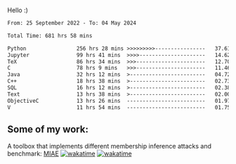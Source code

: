 Hello :)


<!--START_SECTION:waka-->

```txt
From: 25 September 2022 - To: 04 May 2024

Total Time: 681 hrs 58 mins

Python                256 hrs 28 mins >>>>>>>>>----------------   37.61 %
Jupyter               99 hrs 41 mins  >>>>---------------------   14.62 %
TeX                   86 hrs 34 mins  >>>----------------------   12.70 %
C                     78 hrs 9 mins   >>>----------------------   11.46 %
Java                  32 hrs 12 mins  >------------------------   04.72 %
C++                   18 hrs 38 mins  >------------------------   02.73 %
SQL                   16 hrs 12 mins  >------------------------   02.38 %
Text                  13 hrs 38 mins  >------------------------   02.00 %
ObjectiveC            13 hrs 26 mins  -------------------------   01.97 %
V                     11 hrs 54 mins  -------------------------   01.75 %
```

<!--END_SECTION:waka-->

## Some of my work: 

A toolbox that implements different membership inference attacks and benchmark: [MIAE](https://github.com/RPI-DSPlab) [![wakatime](https://wakatime.com/badge/user/18ac89f5-baf8-49e6-a5ee-d9272435ce3a/project/3e6541fd-578f-4d9d-9080-f2a42b2d10e1.svg)](https://wakatime.com/badge/user/18ac89f5-baf8-49e6-a5ee-d9272435ce3a/project/3e6541fd-578f-4d9d-9080-f2a42b2d10e1) [![wakatime](https://wakatime.com/badge/user/18ac89f5-baf8-49e6-a5ee-d9272435ce3a/project/5d5826e9-c6d6-4d86-8b00-0d1608c5f167.svg)](https://wakatime.com/badge/user/18ac89f5-baf8-49e6-a5ee-d9272435ce3a/project/5d5826e9-c6d6-4d86-8b00-0d1608c5f167)
